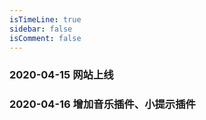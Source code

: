 ```yaml
---
isTimeLine: true
sidebar: false
isComment: false
---
```



### 2020-04-15  网站上线

### 2020-04-16  增加音乐插件、小提示插件